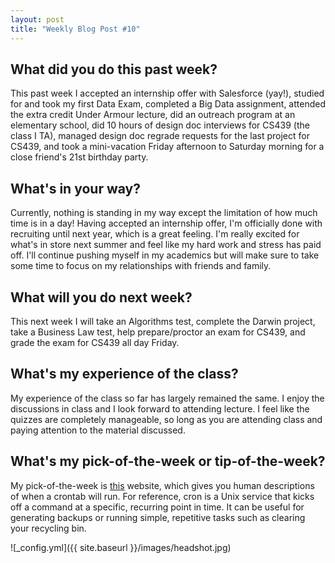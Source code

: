 ```yaml
---
layout: post
title: "Weekly Blog Post #10"
---
```



## What did you do this past week?
This past week I accepted an internship offer with Salesforce (yay!), studied for and took my first Data Exam, completed a Big Data assignment, attended the extra credit Under Armour lecture, did an outreach program at an elementary school, did 10 hours of design doc interviews for CS439 (the class I TA), managed design doc regrade requests for the last project for CS439, and took a mini-vacation Friday afternoon to Saturday morning for a close friend's 21st birthday party.

## What's in your way?
Currently, nothing is standing in my way except the limitation of how much time is in a day! Having accepted an internship offer, I'm officially done with recruiting until next year, which is a great feeling. I'm really excited for what's in store next summer and feel like my hard work and stress has paid off. I'll continue pushing myself in my academics but will make sure to take some time to focus on my relationships with friends and family.

## What will you do next week?
This next week I will take an Algorithms test, complete the Darwin project, take a Business Law test, help prepare/proctor an exam for CS439, and grade the exam for CS439 all day Friday.

## What's my experience of the class?
My experience of the class so far has largely remained the same. I enjoy the discussions in class and I look forward to attending lecture. I feel like the quizzes are completely manageable, so long as you are attending class and paying attention to the material discussed.

## What's my pick-of-the-week or tip-of-the-week?
My pick-of-the-week is [this](https://crontab.guru/) website, which gives you human descriptions of when a crontab will run. For reference, cron is a Unix service that kicks off a command at a specific, recurring point in time. It can be useful for generating backups or running simple, repetitive tasks such as clearing your recycling bin.

![_config.yml]({{ site.baseurl }}/images/headshot.jpg)
